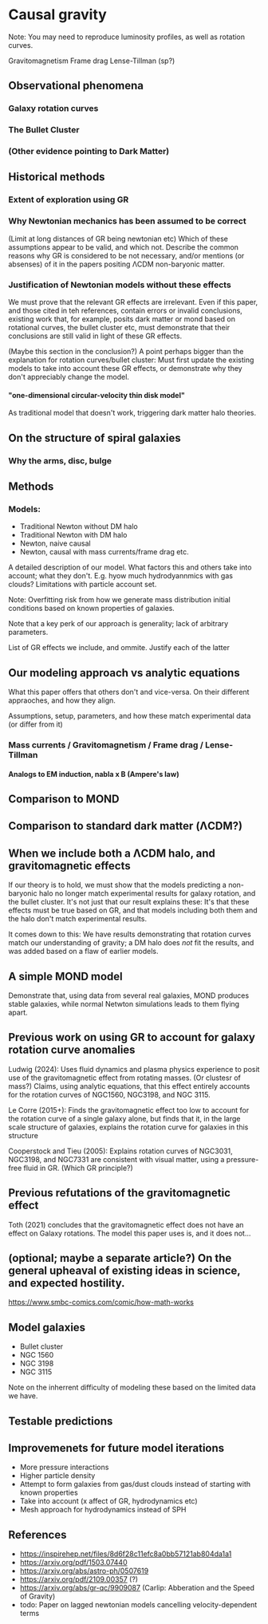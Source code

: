 # Causal gravity


Note: You may need to reproduce luminosity profiles, as well as rotation curves.

Gravitomagnetism
Frame drag
Lense-Tillman (sp?)


## Observational phenomena

### Galaxy rotation curves

### The Bullet Cluster

### (Other evidence pointing to Dark Matter)


## Historical methods


### Extent of exploration using GR


### Why Newtonian mechanics has been assumed to be correct
(Limit at long distances of GR being newtonian etc)
Which of these assumptions appear to be valid, and which not. Describe the common reasons why GR is considered to be not necessary, and/or mentions (or absenses) of it in the papers positing ΛCDM non-baryonic matter.


### Justification of Newtonian models without these effects
We must prove that the relevant GR effects are irrelevant. Even if this paper, and those cited in teh references, contain errors or invalid conclusions, existing work that, for example, posits dark matter or mond based on rotational curves, the bullet cluster etc, must demonstrate that their conclusions are still valid in light of these GR effects.

(Maybe this section in the conclusion?)
A point perhaps bigger than the explanation for rotation curves/bullet cluster: Must first update the existing models to take into account these GR effects, or demonstrate why they don't appreciably change the model.

#### "one-dimensional circular-velocity thin disk model"
As traditional model that doesn't work, triggering dark matter halo theories.

## On the structure of spiral galaxies

### Why the arms, disc, bulge


## Methods

### Models:
 - Traditional Newton without DM halo
 - Traditional Newton with DM halo
 - Newton, naive causal
 - Newton, causal with mass currents/frame drag etc.

A detailed description of our model. What factors this and others take into account; what they don't. E.g. hyow much hydrodyannmics with gas clouds? Limitations with particle account set.

Note: Overfitting risk from how we generate mass distribution initial conditions based on known properties of galaxies.


Note that a key perk of our approach is generality; lack of arbitrary parameters.

List of GR effects we include, and ommite. Justify each of the latter


## Our modeling approach vs analytic equations
What this paper offers that others don't and vice-versa. On their different appraoches, and how they align.


Assumptions, setup, parameters, and how these match experimental data (or differ from it)

### Mass currents / Gravitomagnetism / Frame drag / Lense-Tillman

#### Analogs to EM induction, nabla x B (Ampere's law)

## Comparison to MOND


## Comparison to standard dark matter (ΛCDM?)

## When we include both a ΛCDM halo, and gravitomagnetic effects
If our theory is to hold, we must show that the models predicting a non-baryonic halo no longer match experimental results for galaxy rotation, and the bullet cluster. It's not just that our result explains these: It's that these effects must be true based on GR, and that models including both them and the halo don't match experimental results.

It comes down to this: We have results demonstrating that rotation curves match  our understanding of gravity; a DM halo does *not* fit the results, and was added based on a flaw of earlier models.


## A simple MOND model
Demonstrate that, using data from several real galaxies, MOND produces stable galaxies, while normal Netwton simulations leads
to them flying apart.


## Previous work on using GR to account for galaxy rotation curve anomalies
Ludwig (2024): Uses fluid dynamics and plasma physics experience to posit use of the gravitomagnetic effect from rotating masses. (Or clustesr of mass?) Claims, using analytic equations, that this effect entirely accounts for the rotation curves of NGC1560, NGC3198, and NGC 3115.

Le Corre (2015+): Finds the gravitomagnetic effect too low to account for the rotation curve of a single galaxy alone, but finds that it, in the large scale structure of galaxies, explains the rotation curve for galaxies in this structure

Cooperstock and Tieu (2005): Explains rotation curves of NGC3031, NGC3198, and NGC7331 are consistent with visual matter, using a pressure-free fluid in GR. (Which GR principle?)


## Previous refutations of the gravitomagnetic effect
Toth (2021) concludes that the gravitomagnetic effect does not have an effect on Galaxy rotations. The model this paper uses is, and it does not...



## (optional; maybe a separate article?) On the general upheaval of existing ideas in science, and expected hostility.
https://www.smbc-comics.com/comic/how-math-works


## Model galaxies
- Bullet cluster
- NGC 1560
- NGC 3198
- NGC 3115

Note on the inherrent difficulty of modeling these based on the limited data we have.


## Testable predictions


## Improvemenets for future model iterations
- More pressure interactions
- Higher particle density
- Attempt to form galaxies from gas/dust clouds instead of starting with known properties
- Take into account (x affect of GR, hydrodynamics etc)
- Mesh approach for hydrodynamics instead of SPH


## References

 - https://inspirehep.net/files/8d6f28c11efc8a0bb57121ab804da1a1
 - https://arxiv.org/pdf/1503.07440
 - https://arxiv.org/abs/astro-ph/0507619
 - https://arxiv.org/pdf/2109.00357 (?)
 - https://arxiv.org/abs/gr-qc/9909087 (Carlip: Abberation and the Speed of Gravity)
 -  todo: Paper on lagged newtonian models cancelling velocity-dependent terms